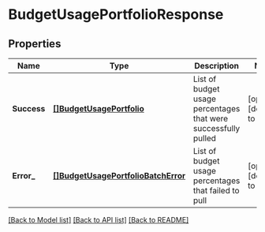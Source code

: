 # BudgetUsagePortfolioResponse

## Properties
Name | Type | Description | Notes
------------ | ------------- | ------------- | -------------
**Success** | [**[]BudgetUsagePortfolio**](BudgetUsagePortfolio.md) | List of budget usage percentages that were successfully pulled | [optional] [default to null]
**Error_** | [**[]BudgetUsagePortfolioBatchError**](BudgetUsagePortfolioBatchError.md) | List of budget usage percentages that failed to pull | [optional] [default to null]

[[Back to Model list]](../README.md#documentation-for-models) [[Back to API list]](../README.md#documentation-for-api-endpoints) [[Back to README]](../README.md)

